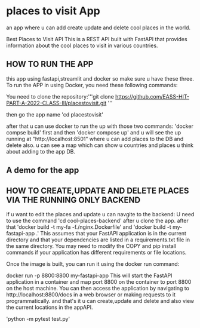 # places to visit App
an app where u can add create update and delete cool places in the world.

Best Places to Visit API
This is a REST API built with FastAPI that provides information about the cool places to visit in various countries.

## HOW TO RUN THE APP
this app using fastapi,streamlit and docker so make sure u have these three. 
To run the APP in  using Docker, you need these following commands:


You need to clone the repository:'''git clone https://github.com/EASS-HIT-PART-A-2022-CLASS-III/placestovisit.git '''

then go the app name 'cd placestovisit'

after that u can use docker to run the up with those two commands:
'docker compse build' first and then 'docker compose up'
and u will see the up running at "http://localhost:8501" where u can add places to the DB and delete also.
u can see a map which can show u countries and places u think about adding to the app DB.

## A demo for the app 

## HOW TO CREATE,UPDATE AND DELETE PLACES VIA THE RUNNING ONLY BACKEND
if u want to edit the places and update u can navgite to the backend:
U need to use the command 'cd cool-places-backend' after u clone the app.
after that 'docker build -t my-fa -f./nginx.Dockerfile' and 'docker build -t my-fastapi-app .' This assumes that your FastAPI application is in the current directory and that your dependencies are listed in a requirements.txt file in the same directory. You may need to modify the COPY and pip install commands if your application has different requirements or file locations.

Once the image is built, you can run it using the docker run command:

docker run -p 8800:8800 my-fastapi-app This will start the FastAPI application in a container and map port 8800 on the container to port 8800 on the host machine. You can then access the application by navigating to http://localhost:8800/docs in a web browser or making requests to it programmatically.
and that's it u can create,update and delete and also view the current locations in the appAPI.

'python -m pytest test.py'
